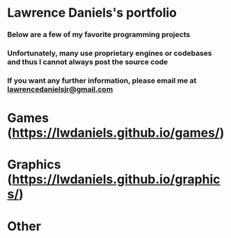 # Lawrence Daniels's portfolio
### Below are a few of my favorite programming projects
### Unfortunately, many use proprietary engines or codebases and thus I cannot always post the source code 
### If you want any further information, please email me at lawrencedanielsjr@gmail.com

# Games (https://lwdaniels.github.io/games/)

# Graphics (https://lwdaniels.github.io/graphics/)

# Other
